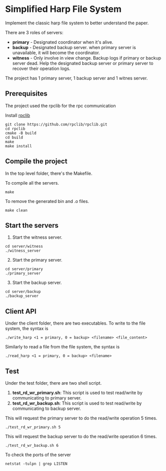 # Simplified Harp File System

Implement the classic harp file system to better understand the paper.

There are 3 roles of servers:

* **primary** - Designated coordinator when it's alive.
* **backup** - Designated backup server. when primary server is unavailable, it will become the coordinator.
* **witness** - Only involve in view change. Backup logs if primary or backup server dead. Help the designated backup server or primary server to recover their operation logs.

The project has 1 primary server, 1 backup server and 1 witnes server.

## Prerequisites

The project used the rpclib for the rpc communication

Install [rpclib](github.com/rpclib/rpclib)

```
git clone https://github.com/rpclib/rpclib.git
cd rpclib
cmake -B build
cd build
make
make install
```
## Compile the project

In the top level folder, there's the Makefile.

To compile all the servers.

```
make
```

To remove the generated bin and .o files.

```
make clean
```

## Start the servers

1. Start the witness server.

```
cd server/witness
./witness_server
```

2. Start the primary server.

```
cd server/primary
./primary_server
```

3. Start the backup server.

```
cd server/backup
./backup_server
```

## Client API
Under the client folder, there are two executables.
To write to the file system, the syntax is 

```
./write_harp <1 = primary, 0 = backup> <filename> <file_content>
```

Similarly to read a file from the file system, the syntax is

```
./read_harp <1 = primary, 0 = backup> <filename>
```


## Test

Under the test folder, there are two shell script.
1. **test_rd_wr_primary.sh**: This script is used to test read/write by communicating to primary server.
2. **test_rd_wr_backup.sh**: This script is used to test read/write by communicating to backup server.

This will request the primary server to do the read/write operation 5 times.

```
./test_rd_wr_primary.sh 5 

```

This will request the backup server to do the read/write operation 6 times.

```
./test_rd_wr_backup.sh 6 

```



To check the ports of the server

```
netstat -tulpn | grep LISTEN
```
